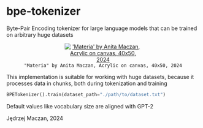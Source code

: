 # bpe-tokenizer

Byte-Pair Encoding tokenizer for large language models that can be trained on arbitrary huge datasets

<figure>
<div align="center">
<a href="https://anitamaczan.pl/#materia" target="_blank">
<img src="https://anitamaczan.pl/materia.jpg" style="max-width: 200px; height: auto;" alt="'Materia' by Anita Maczan, Acrylic on canvas, 40x50, 2024">
</a>
</div>
<figcaption><div align="center" style="font-family: monospace; font-size: 0.75rem">"Materia" by Anita Maczan, Acrylic on canvas, 40x50, 2024</div></figcaption>
</p>
</figure>

This implementation is suitable for working with huge datasets, because it processes data in chunks, both during tokenization and training

```py
BPETokenizer().train(dataset_path="./path/to/dataset.txt")
```

Default values like vocabulary size are aligned with GPT-2

Jędrzej Maczan, 2024
